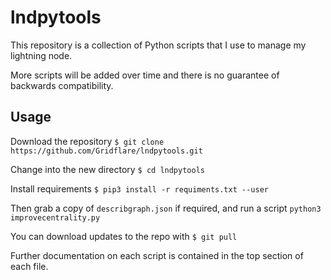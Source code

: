 # lndpytools
This repository is a collection of Python scripts that I use to manage my lightning node.

More scripts will be added over time and there is no guarantee of backwards compatibility.

## Usage

Download the repository
`$ git clone https://github.com/Gridflare/lndpytools.git`

Change into the new directory
`$ cd lndpytools`

Install requirements
`$ pip3 install -r requiments.txt --user`

Then grab a copy of `describgraph.json` if required, and run a script
`python3 improvecentrality.py`

You can download updates to the repo with `$ git pull`

Further documentation on each script is contained in the top section of each file.

